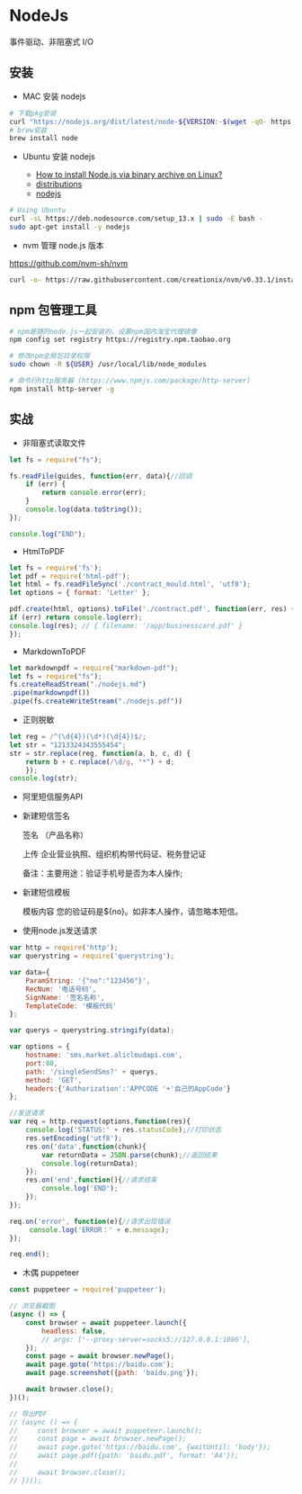 # NodeJs

事件驱动、非阻塞式 I/O

## 安装

* MAC 安装 nodejs

```bash
# 下载pkg安装
curl "https://nodejs.org/dist/latest/node-${VERSION:-$(wget -qO- https://nodejs.org/dist/latest/ | sed -nE 's|.*>node-(.*)\.pkg</a>.*|\1|p')}.pkg" > "$HOME/Downloads/node-latest.pkg" && sudo installer -store -pkg "$HOME/Downloads/node-latest.pkg" -target "/"
# brew安装
brew install node
```

* Ubuntu 安装 nodejs

    * [How to install Node.js via binary archive on Linux?](https://github.com/nodejs/help/wiki/Installation#how-to-install-nodejs-via-binary-archive-on-linux)
    * [distributions](https://github.com/nodesource/distributions)
    * [nodejs](https://nodejs.org/en/download/package-manager)

```bash
# Using Ubuntu
curl -sL https://deb.nodesource.com/setup_13.x | sudo -E bash -
sudo apt-get install -y nodejs
```

* nvm 管理 node.js 版本

https://github.com/nvm-sh/nvm

```bash
curl -o- https://raw.githubusercontent.com/creationix/nvm/v0.33.1/install.sh | bash
```

## npm 包管理工具

```bash
# npm是随同node.js一起安装的，设置npm国内淘宝代理镜像
npm config set registry https://registry.npm.taobao.org

# 修改npm全局包目录权限
sudo chown -R ${USER} /usr/local/lib/node_modules

# 命令行http服务器 (https://www.npmjs.com/package/http-server)
npm install http-server -g
```

## 实战

* 非阻塞式读取文件

```js
let fs = require("fs");

fs.readFile(guides, function(err, data){//回调
    if (err) {
        return console.error(err);
    }
    console.log(data.toString());
});

console.log("END");
```

* HtmlToPDF

```js
let fs = require('fs');
let pdf = require('html-pdf');
let html = fs.readFileSync('./contract_mould.html', 'utf8');
let options = { format: 'Letter' };

pdf.create(html, options).toFile('./contract.pdf', function(err, res) {
if (err) return console.log(err);
console.log(res); // { filename: '/app/businesscard.pdf' }
});
```

* MarkdownToPDF

```js
let markdownpdf = require("markdown-pdf");
let fs = require("fs");
fs.createReadStream("./nodejs.md")
.pipe(markdownpdf())
.pipe(fs.createWriteStream("./nodejs.pdf"))
```

* 正则脱敏

```js
let reg = /^(\d{4})(\d*)(\d{4})$/;
let str = "1213324343555454";
str = str.replace(reg, function(a, b, c, d) {
    return b + c.replace(/\d/g, "*") + d;
    });
console.log(str);
```

* 阿里短信服务API

* 新建短信签名

    签名 （产品名称）

    上传 企业营业执照、组织机构带代码证、税务登记证

    备注：主要用途：验证手机号是否为本人操作;

* 新建短信模板

    模板内容 您的验证码是${no}。如非本人操作，请忽略本短信。

* 使用node.js发送请求

```js
var http = require('http');
var querystring = require('querystring');

var data={
    ParamString: '{"no":"123456"}',
    RecNum: '电话号码',
    SignName: '签名名称',
    TemplateCode: '模板代码'
};

var querys = querystring.stringify(data);

var options = {
    hostname: 'sms.market.alicloudapi.com',
    port:80,
    path: '/singleSendSms?' + querys,
    method: 'GET',
    headers:{'Authorization':'APPCODE '+'自己的AppCode'}
};

//发送请求
var req = http.request(options,function(res){
    console.log('STATUS:' + res.statusCode);//打印状态
    res.setEncoding('utf8');
    res.on('data',function(chunk){
        var returnData = JSON.parse(chunk);//返回结果
        console.log(returnData);
    });
    res.on('end',function(){//请求结束
        console.log('END');
    });  
});

req.on('error', function(e){//请求出现错误
     console.log('ERROR：' + e.message);
});

req.end();
```

* 木偶 puppeteer

```js
const puppeteer = require('puppeteer');

// 浏览器截图
(async () => {
    const browser = await puppeteer.launch({
        headless: false,
        // args: ['--proxy-server=socks5://127.0.0.1:1086'],
    });
    const page = await browser.newPage();
    await page.goto('https://baidu.com');
    await page.screenshot({path: 'baidu.png'});

    await browser.close();
})();

// 导出PDF
// (async () => {
//     const browser = await puppeteer.launch();
//     const page = await browser.newPage();
//     await page.goto('https://baidu.com', {waitUntil: 'body'});
//     await page.pdf({path: 'baidu.pdf', format: 'A4'});
//
//     await browser.close();
// })();
```
